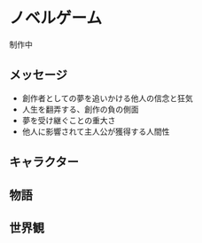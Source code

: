 # ノベルゲーム

制作中

## メッセージ

- 創作者としての夢を追いかける他人の信念と狂気
- 人生を翻弄する、創作の負の側面
- 夢を受け継ぐことの重大さ
- 他人に影響されて主人公が獲得する人間性

## キャラクター

## 物語

## 世界観
